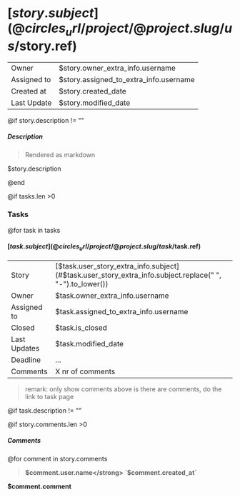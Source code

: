 

# [$story.subject](@circles_url/project/@project.slug/us/$story.ref)

|             |                                        |
| ----------- | -------------------------------------- |
| Owner       | $story.owner_extra_info.username       |
| Assigned to | $story.assigned_to_extra_info.username |
| Created at  | $story.created_date                    |
| Last Update | $story.modified_date                   |

@if story.description != ""

##### Description

> Rendered as markdown

$story.description

@end


@if tasks.len >0
### Tasks
@for task in tasks

#### [$task.subject](@circles_url/project/@project.slug/task/$task.ref)
|              |                                                                                                          |
| ------------ | -------------------------------------------------------------------------------------------------------- |
| Story        | [$task.user_story_extra_info.subject](#$task.user_story_extra_info.subject.replace(" ", "-").to_lower()) |
| Owner        | $task.owner_extra_info.username                                                                          |
| Assigned to  | $task.assigned_to_extra_info.username                                                                    |
| Closed       | $task.is_closed                                                                                          |
| Last Updates | $task.modified_date                                                                                      |
| Deadline     | ...                                                                                                      |
| Comments     | X nr of comments                                                                                         |

> remark: only show comments above is there are comments, do the link to task page

@if task.description != ""


@if story.comments.len >0
##### Comments
@for comment in story.comments

> <strong>$comment.user.name</strong> `$comment.created_at`

$comment.comment


